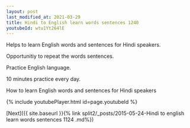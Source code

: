 ```yaml
---
layout: post
last_modified_at: 2021-03-29
title: Hindi to English learn words sentences 1240 
youtubeId: wtu1Yt264lE
---
```

 
 
Helps to learn English words and sentences for Hindi speakers.

Opportunitiy to repeat the words sentences. 

Practice English language. 
 
10 minutes practice every day. 
 
How to learn English words and sentences for Hindi speakers 
 
{% include youtubePlayer.html id=page.youtubeId %}
 
 
[Next]({{ site.baseurl }}{% link  split2/_posts/2015-05-24-Hindi to english learn words sentences 1124 .md%})
 
